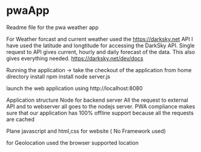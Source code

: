 # pwaApp

Readme file for the pwa weather app

For Weather forcast and current weather used the https://darksky.net API
I have used the latitude and longtitude for accessing the DarkSky API.
Single request to API gives current, hourly and daily forecast of the data. This also gives everything needed.
https://darksky.net/dev/docs


Running the application -> take the checkout of the application from home directory install
npm install
node server.js

launch the web application using 
http://localhost:8080



Application structure 
Node for backend server
All the request to external API and to webserver all goes to the nodejs server.
PWA compliance makes sure that our application has 100% offline support because all the requests are cached

Plane javascript and html,css for website ( No Framework used)


for Geolocation used the browser supported location


